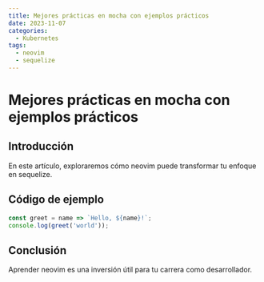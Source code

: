 ```yaml
---
title: Mejores prácticas en mocha con ejemplos prácticos
date: 2023-11-07
categories:
  - Kubernetes
tags:
  - neovim
  - sequelize
---
```


# Mejores prácticas en mocha con ejemplos prácticos

## Introducción

En este artículo, exploraremos cómo neovim puede transformar tu enfoque en sequelize.

## Código de ejemplo

```javascript
const greet = name => `Hello, ${name}!`;
console.log(greet('world'));
```

## Conclusión

Aprender neovim es una inversión útil para tu carrera como desarrollador.